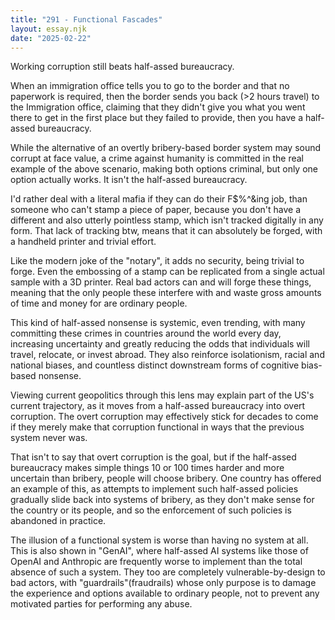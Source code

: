 ```yaml
---
title: "291 - Functional Fascades"
layout: essay.njk
date: "2025-02-22"
---
```


Working corruption still beats half-assed bureaucracy. 

When an immigration office tells you to go to the border and that no paperwork is required, then the border sends you back (>2 hours travel) to the Immigration office, claiming that they didn't give you what you went there to get in the first place but they failed to provide, then you have a half-assed bureaucracy.

While the alternative of an overtly bribery-based border system may sound corrupt at face value, a crime against humanity is committed in the real example of the above scenario, making both options criminal, but only one option actually works. It isn't the half-assed bureaucracy. 

I'd rather deal with a literal mafia if they can do their F$%^&ing job, than someone who can't stamp a piece of paper, because you don't have a different and also utterly pointless stamp, which isn't tracked digitally in any form. That lack of tracking btw, means that it can absolutely be forged, with a handheld printer and trivial effort. 

Like the modern joke of the "notary", it adds no security, being trivial to forge. Even the embossing of a stamp can be replicated from a single actual sample with a 3D printer. Real bad actors can and will forge these things, meaning that the only people these interfere with and waste gross amounts of time and money for are ordinary people.

This kind of half-assed nonsense is systemic, even trending, with many committing these crimes in countries around the world every day, increasing uncertainty and greatly reducing the odds that individuals will travel, relocate, or invest abroad. They also reinforce isolationism, racial and national biases, and countless distinct downstream forms of cognitive bias-based nonsense. 

Viewing current geopolitics through this lens may explain part of the US's current trajectory, as it moves from a half-assed bureaucracy into overt corruption. The overt corruption may effectively stick for decades to come if they merely make that corruption functional in ways that the previous system never was. 

That isn't to say that overt corruption is the goal, but if the half-assed bureaucracy makes simple things 10 or 100 times harder and more uncertain than bribery, people will choose bribery. One country has offered an example of this, as attempts to implement such half-assed policies gradually slide back into systems of bribery, as they don't make sense for the country or its people, and so the enforcement of such policies is abandoned in practice.

The illusion of a functional system is worse than having no system at all. This is also shown in "GenAI", where half-assed AI systems like those of OpenAI and Anthropic are frequently worse to implement than the total absence of such a system. They too are completely vulnerable-by-design to bad actors, with "guardrails"(fraudrails) whose only purpose is to damage the experience and options available to ordinary people, not to prevent any motivated parties for performing any abuse.


